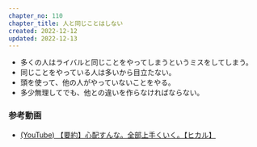 ```yaml
---
chapter_no: 110
chapter_title: 人と同じことはしない
created: 2022-12-12
updated: 2022-12-13
---
```

- 多くの人はライバルと同じことをやってしまうというミスをしてしまう。
- 同じことをやっている人は多いから目立たない。
- 頭を使って、他の人がやっていないことをやる。
- 多少無理してでも、他との違いを作らなければならない。

### 参考動画
- [(YouTube) 【要約】心配すんな。全部上手くいく。【ヒカル】](https://www.youtube.com/watch?v=khsPp0SJgdw)

